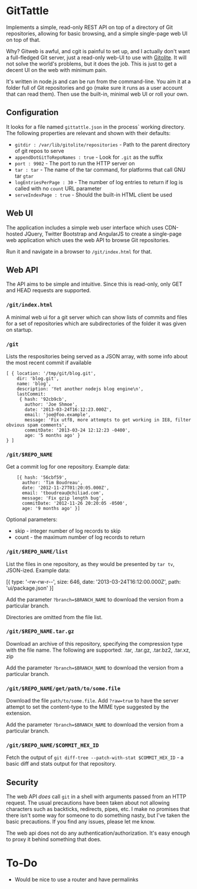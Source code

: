 GitTattle
=========

Implements a simple, read-only REST API on top of a directory of Git repositories,
allowing for basic browsing, and a simple single-page web UI on top of that.

Why?  Gitweb is awful, and cgit is painful to set up, and I actually don't want
a full-fledged Git server, just a read-only web-UI to use with 
[Gitolite](https://github.com/sitaramc/gitolite). It will not solve the world's 
problems, but it does the job.  This is just to get a decent UI on the
web with minimum pain.

It's written in node.js and can be run from the command-line.  You aim it at
a folder full of Git repositories and go (make sure it runs as a user account 
that can read them).  Then use the built-in, minimal web UI or roll your own.


Configuration
-------------

It looks for a file named ``gittattle.json`` in the process` working directory.
The following properties are relevant and shown with their defaults:

 * ``gitdir : /var/lib/gitolite/repositories`` - Path to the parent directory of git repos to serve
 * ``appendDotGitToRepoNames : true`` - Look for ``.git`` as the suffix
 * ``port : 9902`` - The port to run the HTTP server on
 * ``tar : tar`` - The name of the tar command, for platforms that call GNU tar ``gtar``
 * ``logEntriesPerPage : 30`` - The number of log entries to return if log is called with no ``count`` URL parameter
 * ``serveIndexPage : true`` - Should the built-in HTML client be used


Web UI
------

The application includes a simple web user interface which uses CDN-hosted
JQuery, Twitter Bootstrap and AngularJS to create a single-page web application
which uses the web API to browse Git repositories.

Run it and navigate in a browser to ``/git/index.html`` for that.


Web API
-------

The API aims to be simple and intuitive.  Since this is read-only, only GET and HEAD
requests are supported.

### ``/git/index.html``
A minimal web ui for a git server which can show lists of commits and files for
a set of repositories which are subdirectories of the folder it was given on
startup.

### ``/git``

Lists the respositories being served as a JSON array, with some info about the
most recent commit if available

    [ { location: '/tmp/git/blog.git',
        dir: 'blog.git',
        name: 'blog',
        description: 'Yet another nodejs blog engine\n',
        lastCommit: 
         { hash: '92cb9cb',
           author: 'Joe Shmoe',
           date: '2013-03-24T16:12:23.000Z',
           email: 'joe@foo.example',
           message: 'Fix utf8, more attempts to get working in IE8, filter obvious spam comments',
           commitDate: '2013-03-24 12:12:23 -0400',
           age: '5 months ago' }
    } ]


### ``/git/$REPO_NAME``

Get a commit log for one repository.  Example data:

        [{ hash: '56cbf59',
          author: 'Tim Boudreau',
          date: '2012-11-27T01:20:05.000Z',
          email: 'tboudreau@chiliad.com',
          message: 'Fix gzip length bug',
          commitDate: '2012-11-26 20:20:05 -0500',
          age: '9 months ago' }]

Optional parameters:

 * skip - integer number of log records to skip
 * count - the maximum number of log records to return


### ``/git/$REPO_NAME/list``

List the files in one repository, as they would be presented by ``tar tv``, JSON-ized.
Example data:

  [{ type: '-rw-rw-r--',
    size: 646,
    date: '2013-03-24T16:12:00.000Z',
    path: 'ui/package.json' }]

Add the parameter ``?branch=$BRANCH_NAME`` to download the version from a particular branch.

Directories are omitted from the file list.


### ``/git/$REPO_NAME.tar.gz``

Download an archive of this repository, specifying the compression type with
the file name.  The following are supported:  .tar, .tar.gz, .tar.bz2, .tar.xz, zip

Add the parameter ``?branch=$BRANCH_NAME`` to download the version from a particular branch.


### ``/git/$REPO_NAME/get/path/to/some.file``

Download the file ``path/to/some.file``.  Add ``?raw=true`` to have the server
attempt to set the content-type to the MIME type suggested by the extension.

Add the parameter ``?branch=$BRANCH_NAME`` to download the version from a particular branch.


### ``/git/$REPO_NAME/$COMMIT_HEX_ID``

Fetch the output of ``git diff-tree --patch-with-stat $COMMIT_HEX_ID`` - a basic
diff and stats output for that repository.


## Security

The web API *does* call ``git`` in a shell with arguments passed from an HTTP
request.  The usual precautions have been taken about not allowing characters
such as backticks, redirects, pipes, etc.  I make no promises that there isn't
some way for someone to do something nasty, but I've taken the basic 
precautions.  If you find any issues, please let me know.

The web api does not do any authentication/authorization.  It's easy enough to
proxy it behind something that does.


# To-Do

 * Would be nice to use a router and have permalinks

